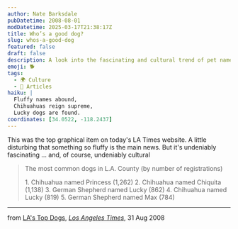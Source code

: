 ```yaml
---
author: Nate Barksdale
pubDatetime: 2008-08-01
modDatetime: 2025-03-17T21:38:17Z
title: Who’s a good dog?
slug: whos-a-good-dog
featured: false
draft: false
description: A look into the fascinating and cultural trend of pet names in L.A. County.
emoji: 🐕
tags:
  - 🌍 Culture
  - 📖 Articles
haiku: |
  Fluffy names abound,  
  Chihuahuas reign supreme,  
  Lucky dogs are found.
coordinates: [34.0522, -118.2437]
---
```


This was the top graphical item on today's LA Times website. A little disturbing that something so fluffy is the main news. But it's undeniably fascinating ... and, of course, undeniably cultural

> The most common dogs in L.A. County (by number of registrations)
>
> 1\. Chihuahua named Princess (1,262) 2\. Chihuahua named Chiquita (1,138) 3\. German Shepherd named Lucky (862) 4\. Chihuahua named Lucky (819) 5\. German Shepherd named Max (784)

---

from [LA's Top Dogs](http://projects.latimes.com/dogs/), [_Los Angeles Times_](https://www.google.com/search?q=%22_Los%20Angeles%20Times_%22%20latimes.com), 31 Aug 2008
